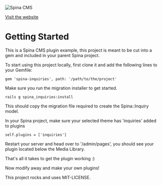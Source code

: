![Spina CMS](http://www.denkwebsite.nl/spinacms.png)

[Visit the website](http://www.spinacms.com)

# Getting Started

This is a Spina CMS plugin example, this project is meant to be cut into a gem and included in your parent Spina project.

To start using this project locally, first clone it and add the following lines to your Gemfile:

```
gem 'spina-inquiries', path: '/path/to/the/project'
```

Make sure you run the migration installer to get started.

```
rails g spina_inquiries:install
```

This should copy the migration file required to create the Spina::Inquiry model.

In your Spina project, make sure your selected theme has 'inquiries' added to plugins

```
self.plugins = ['inquiries']
```

Restart your server and head over to '/admin/pages', you should see your plugin located below the Media Library.

That's all it takes to get the plugin working :)

Now modify away and make your own plugins!

This project rocks and uses MIT-LICENSE.